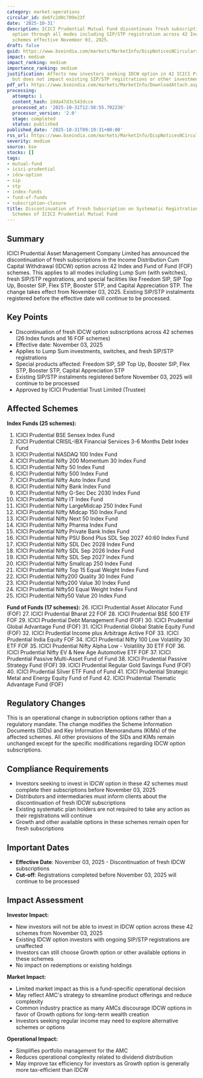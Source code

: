 ```yaml
---
category: market-operations
circular_id: de6fc2d0c709e23f
date: '2025-10-31'
description: ICICI Prudential Mutual Fund discontinues fresh subscriptions in IDCW
  option through all modes including SIP/STP registration across 42 Index and FOF
  schemes effective November 03, 2025.
draft: false
guid: https://www.bseindia.com/markets/MarketInfo/DispNoticesNCirculars.aspx?Noticeid={B355344E-65E4-4F84-96AF-F358BC00FE3A}&noticeno=20251031-4&dt=10/31/2025&icount=4&totcount=40&flag=0
impact: medium
impact_ranking: medium
importance_ranking: medium
justification: Affects new investors seeking IDCW option in 42 ICICI Prudential schemes
  but does not impact existing SIP/STP registrations or other investment options
pdf_url: https://www.bseindia.com/markets/MarketInfo/DownloadAttach.aspx?id=20251031-4&attachedId=42fc9c53-8b25-4314-a47f-86e38a85d6f1
processing:
  attempts: 1
  content_hash: 2dda47d3c543dcce
  processed_at: '2025-10-31T12:58:55.702236'
  processor_version: '2.0'
  stage: completed
  status: published
published_date: '2025-10-31T09:19:31+00:00'
rss_url: https://www.bseindia.com/markets/MarketInfo/DispNoticesNCirculars.aspx?Noticeid={B355344E-65E4-4F84-96AF-F358BC00FE3A}&noticeno=20251031-4&dt=10/31/2025&icount=4&totcount=40&flag=0
severity: medium
source: bse
stocks: []
tags:
- mutual-fund
- icici-prudential
- idcw-option
- sip
- stp
- index-funds
- fund-of-funds
- subscription-closure
title: Discontinuation of Fresh Subscription on Systematic Registration Under Certain
  Schemes of ICICI Prudential Mutual Fund
---
```


## Summary

ICICI Prudential Asset Management Company Limited has announced the discontinuation of fresh subscriptions in the Income Distribution Cum Capital Withdrawal (IDCW) option across 42 Index and Fund of Fund (FOF) schemes. This applies to all modes including Lump Sum (with switches), fresh SIP/STP registrations, and special facilities like Freedom SIP, SIP Top Up, Booster SIP, Flex STP, Booster STP, and Capital Appreciation STP. The change takes effect from November 03, 2025. Existing SIP/STP instalments registered before the effective date will continue to be processed.

## Key Points

- Discontinuation of fresh IDCW option subscriptions across 42 schemes (26 Index funds and 16 FOF schemes)
- Effective date: November 03, 2025
- Applies to Lump Sum investments, switches, and fresh SIP/STP registrations
- Special products affected: Freedom SIP, SIP Top Up, Booster SIP, Flex STP, Booster STP, Capital Appreciation STP
- Existing SIP/STP instalments registered before November 03, 2025 will continue to be processed
- Approved by ICICI Prudential Trust Limited (Trustee)

## Affected Schemes

**Index Funds (25 schemes):**
1. ICICI Prudential BSE Sensex Index Fund
2. ICICI Prudential CRISIL-IBX Financial Services 3-6 Months Debt Index Fund
3. ICICI Prudential NASDAQ 100 Index Fund
4. ICICI Prudential Nifty 200 Momentum 30 Index Fund
5. ICICI Prudential Nifty 50 Index Fund
6. ICICI Prudential Nifty 500 Index Fund
7. ICICI Prudential Nifty Auto Index Fund
8. ICICI Prudential Nifty Bank Index Fund
9. ICICI Prudential Nifty G-Sec Dec 2030 Index Fund
10. ICICI Prudential Nifty IT Index Fund
11. ICICI Prudential Nifty LargeMidcap 250 Index Fund
12. ICICI Prudential Nifty Midcap 150 Index Fund
13. ICICI Prudential Nifty Next 50 Index Fund
14. ICICI Prudential Nifty Pharma Index Fund
15. ICICI Prudential Nifty Private Bank Index Fund
16. ICICI Prudential Nifty PSU Bond Plus SDL Sep 2027 40:60 Index Fund
17. ICICI Prudential Nifty SDL Dec 2028 Index Fund
18. ICICI Prudential Nifty SDL Sep 2026 Index Fund
19. ICICI Prudential Nifty SDL Sep 2027 Index Fund
20. ICICI Prudential Nifty Smallcap 250 Index Fund
21. ICICI Prudential Nifty Top 15 Equal Weight Index Fund
22. ICICI Prudential Nifty200 Quality 30 Index Fund
23. ICICI Prudential Nifty200 Value 30 Index Fund
24. ICICI Prudential Nifty50 Equal Weight Index Fund
25. ICICI Prudential Nifty50 Value 20 Index Fund

**Fund of Funds (17 schemes):**
26. ICICI Prudential Asset Allocator Fund (FOF)
27. ICICI Prudential Bharat 22 FOF
28. ICICI Prudential BSE 500 ETF FOF
29. ICICI Prudential Debt Management Fund (FOF)
30. ICICI Prudential Global Advantage Fund (FOF)
31. ICICI Prudential Global Stable Equity Fund (FOF)
32. ICICI Prudential Income plus Arbitrage Active FOF
33. ICICI Prudential India Equity FOF
34. ICICI Prudential Nifty 100 Low Volatility 30 ETF FOF
35. ICICI Prudential Nifty Alpha Low - Volatility 30 ETF FOF
36. ICICI Prudential Nifty EV & New Age Automotive ETF FOF
37. ICICI Prudential Passive Multi-Asset Fund of Fund
38. ICICI Prudential Passive Strategy Fund (FOF)
39. ICICI Prudential Regular Gold Savings Fund (FOF)
40. ICICI Prudential Silver ETF Fund of Fund
41. ICICI Prudential Strategic Metal and Energy Equity Fund of Fund
42. ICICI Prudential Thematic Advantage Fund (FOF)

## Regulatory Changes

This is an operational change in subscription options rather than a regulatory mandate. The change modifies the Scheme Information Documents (SIDs) and Key Information Memorandums (KIMs) of the affected schemes. All other provisions of the SIDs and KIMs remain unchanged except for the specific modifications regarding IDCW option subscriptions.

## Compliance Requirements

- Investors seeking to invest in IDCW option in these 42 schemes must complete their subscriptions before November 03, 2025
- Distributors and intermediaries must inform clients about the discontinuation of fresh IDCW subscriptions
- Existing systematic plan holders are not required to take any action as their registrations will continue
- Growth and other available options in these schemes remain open for fresh subscriptions

## Important Dates

- **Effective Date**: November 03, 2025 - Discontinuation of fresh IDCW subscriptions
- **Cut-off**: Registrations completed before November 03, 2025 will continue to be processed

## Impact Assessment

**Investor Impact:**
- New investors will not be able to invest in IDCW option across these 42 schemes from November 03, 2025
- Existing IDCW option investors with ongoing SIP/STP registrations are unaffected
- Investors can still choose Growth option or other available options in these schemes
- No impact on redemptions or existing holdings

**Market Impact:**
- Limited market impact as this is a fund-specific operational decision
- May reflect AMC's strategy to streamline product offerings and reduce complexity
- Common industry practice as many AMCs discourage IDCW options in favor of Growth options for long-term wealth creation
- Investors seeking regular income may need to explore alternative schemes or options

**Operational Impact:**
- Simplifies portfolio management for the AMC
- Reduces operational complexity related to dividend distribution
- May improve tax efficiency for investors as Growth option is generally more tax-efficient than IDCW